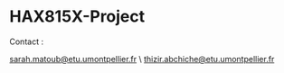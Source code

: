 # HAX815X-Project



Contact :

sarah.matoub@etu.umontpellier.fr \\
thizir.abchiche@etu.umontpellier.fr



